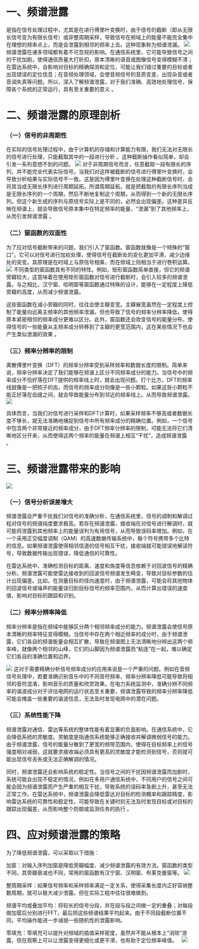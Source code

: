 # 一、频谱泄露  

是指在信号处理过程中，尤其是在进行傅里叶变换时，由于信号的截断（即从无限长信号变为有限长信号）或非整周期采样，导致信号在频域上的能量不能完全集中在理想的频率点上，而是会泄露到相邻的频率上去。这种现象称为频谱泄漏。
![](https://raw.githubusercontent.com/LeroyK111/pictureBed/master/20250131220229.png)
频谱泄露在诸多领域都有着不可忽视的影响。在通信系统里，它可能导致信号之间的干扰加剧，使得通信质量大打折扣，原本清晰的语音或图像信号变得模糊不清；在雷达系统中，会影响对目标的精确探测和定位，可能让我们错过重要的目标或者出现错误的定位信息；在音频处理领域，会使音频信号的音质变差，出现杂音或者音调失真等问题。所以，深入了解频谱泄露，对于我们准确、高效地处理信号，保障各个系统的正常运行，具有至关重要的意义 。

# 二、频谱泄露的原理剖析  

### （一）信号的非周期性  

在实际的信号处理过程中，由于计算机的存储和计算能力有限，我们无法对无限长的信号进行处理，只能截取其中的一段进行分析 。这种截断操作看似简单，却会引发一系列意想不到的问题。
![](https://raw.githubusercontent.com/LeroyK111/pictureBed/master/20250131220300.png)
对于非周期信号而言，任意截取一段有限长的序列，并不能完全代表实际信号。当我们对这样被截断的信号进行傅里叶变换时，会导致分析结果与实际信号不一致。这是因为傅里叶变换在处理这种截断信号时，会将其当成无限长序列进行周期延拓。所谓周期延拓，就是把截取的有限长序列当成是无限长序列的一个周期，然后不断地复制这个周期，从而得到一个新的无限长序列。但这个新生成的序列与原信号实际上是不同的，必然会出现偏差。这种差异反映在频谱上，就会导致信号原本集中在特定频率的能量，“泄漏”到了其他频率上，从而引发频谱泄露 。


### （二）窗函数的双面性  

为了应对信号截断带来的问题，我们引入了窗函数。窗函数就像是一个特殊的“窗口”，它可以对信号进行加权处理，使得信号在截断处的变化更加平滑，减少边缘处的突变。其原理是在时域上与原信号相乘，而在频域上则相当于进行卷积运算。
![](https://raw.githubusercontent.com/LeroyK111/pictureBed/master/20250131220326.png)
不同类型的窗函数具有不同的特性。例如，矩形窗函数简单直接，但它的频谱旁瓣较大，这意味着在使用矩形窗函数对信号进行截断时，会引入较多的频谱泄露。与之相比，汉宁窗、哈明窗等窗函数通过特殊的设计，能够在一定程度上降低旁瓣的高度，从而减少频谱泄露。

这些窗函数在减小旁瓣的同时，往往会使主瓣变宽。主瓣展宽虽然在一定程度上控制了能量向远离主频率的其他频率泄漏，但也导致了信号的频率分辨率降低，使得原本紧密相邻的频率成分更难以区分。此外，窗函数还会改变信号的能量分布，使得信号的一些能量从主频率成分转移到了主瓣的更宽范围内，这在某些情况下也会产生类似泄漏的效果 。

### （三）频率分辨率的限制  

离散傅里叶变换（DFT）的频率分辨率受到采样频率和数据长度的限制。简单来说，频率分辨率决定了我们能够在频谱上区分不同频率成分的能力。当信号中的频率成分不恰好落在DFT提供的频率线上时，就会出现问题。打个比方，DFT的频率线就像是一把梳子的齿，而信号的频率成分则像是一些小颗粒。如果这些小颗粒不能正好落在齿缝之间，就会导致能量分布到邻近的频率线上。从而导致频谱泄露。
![](https://raw.githubusercontent.com/LeroyK111/pictureBed/master/20250131220356.png)

具体而言，当我们对信号进行采样和DFT计算时，如果采样频率不够高或者数据长度不够长，就无法准确地捕捉到信号中所有频率成分的精确位置。例如，一个信号中包含两个非常接近的频率成分，由于DFT频率分辨率的限制，可能无法将它们清晰地区分开来，从而使得这两个频率的能量在频谱上相互“干扰”，造成频谱泄露 。


# 三、频谱泄露带来的影响
![](https://raw.githubusercontent.com/LeroyK111/pictureBed/master/20250131220421.png)

### （一）信号分析误差增大  

频谱泄露会严重干扰我们对信号的准确分析，在通信系统里，信号的调制和解调过程对信号的频谱纯度要求极高。若存在频谱泄露，接收端在对信号进行解调时，就可能将泄露到其他频率上的能量误判为有用信号，从而导致误码率增加。例如，在一个采用正交幅度调制（QAM）的高速数据传输系统中，每个符号携带多个比特的信息。如果频谱泄露使得相邻信道的信号相互干扰，接收端就可能错误地解读符号，导致数据传输出现错误，降低通信的可靠性。

在雷达系统中，准确检测目标的距离、速度和角度等信息依赖于对回波信号的精确分析。频谱泄露可能使雷达接收到的回波信号频谱发生畸变，导致对目标参数的估计出现偏差。比如，在测量目标的径向速度时，由于频谱泄露，可能会将其他物体的回波信号或噪声的能量误归到目标信号的频率范围内，从而计算出错误的速度值，影响对目标的跟踪和识别。

### （二）频率分辨率降低  

频率分辨率是指在频域中能够区分两个相邻频率成分的能力。频谱泄露会使信号原本清晰的频率特征变得模糊。当信号中存在两个相近频率的成分时，由于频谱泄露，它们各自的频谱能量会相互扩散，导致在频谱图上无法清晰地分辨出这两个频率峰，就像两个相邻的山峰，它们的山脚因为频谱泄露而“粘连”在一起，难以确定它们各自的准确位置和边界。

![](https://raw.githubusercontent.com/LeroyK111/pictureBed/master/20250131220525.png)
这对于需要精确分析信号频率成分的应用来说是一个严重的问题。例如在音频信号处理中，若要准确识别音乐中的不同音符频率，频率分辨率降低可能导致将相邻的音符混淆，影响音乐的质量和欣赏效果。在电力系统监测中，准确分辨不同频率的谐波成分对于评估电网的运行状态至关重要，频谱泄露导致的频率分辨率降低可能会掩盖一些重要的谐波信息，无法及时发现电网中的潜在问题。


### （三）系统性能下降  

频谱泄露对通信、雷达等系统的整体性能有着显著的负面影响。在通信系统中，它会降低系统的灵敏度。灵敏度是指通信系统能够正确接收并解调微弱信号的能力。由于频谱泄露，信号的能量分散到了更宽的频带范围内，使得在目标频率上的信号强度相对减弱，这就要求接收端必须具有更高的灵敏度才能检测到信号，否则就可能出现信号丢失或无法正确解调的情况。

同时，频谱泄露还会影响系统的稳定性。当信号之间的干扰因频谱泄露而加剧时，系统可能会出现不稳定的情况，例如在多用户通信系统中，不同用户的信号之间可能会因为频谱泄露而产生严重的相互干扰，导致系统的误码率急剧上升，甚至无法正常工作。在雷达系统中，频谱泄露会降低雷达对目标的检测概率和跟踪精度，影响雷达系统的可靠性和稳定性，可能导致在关键时刻无法及时发现目标或对目标的跟踪出现偏差，从而影响整个防御或监测任务的执行 。    

# 四、应对频谱泄露的策略  

为了降低频谱泄露，可以采取以下措施：  

加窗：对输入序列加窗是降低旁瓣幅度、减少频谱泄露的有效方法。窗函数的类型不同，其旁瓣衰减也不同，常用的窗函数有汉宁窗、汉明窗、布莱克曼窗等。
![](https://raw.githubusercontent.com/LeroyK111/pictureBed/master/20250131220600.png)

整周期采样：如果信号频率和采样频率满足一定关系，使得采集长度内正好容纳整数周期，就可以极大减少泄露。但在实际工程中往往很难做到。    

频谱平均或叠加平均：将较长的信号分段，并在段与段之间做一定的重叠；对每段做加窗后分别进行FFT，最后把这些频谱结果平均起来。由于不同段截断位置不同，平均操作能进一步减弱一些随机性的泄露影响。

零填充：零填充可以提升对频域的插值采样密度，虽然并不能从根本上“消除”泄露，但在观察上可以让泄露变得更细化或更平滑，也有助于定位频率峰值。
  
![](https://raw.githubusercontent.com/LeroyK111/pictureBed/master/20250131220634.png)


